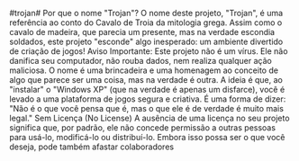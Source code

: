 #trojan#
Por que o nome "Trojan"?
O nome deste projeto, "Trojan", é uma referência ao conto do Cavalo de Troia da mitologia grega. Assim como o cavalo de madeira, que parecia um presente, mas na verdade escondia soldados, este projeto "esconde" algo inesperado: um ambiente divertido de criação de jogos!
Aviso Importante: Este projeto não é um vírus. Ele não danifica seu computador, não rouba dados, nem realiza qualquer ação maliciosa. O nome é uma brincadeira e uma homenagem ao conceito de algo que parece ser uma coisa, mas na verdade é outra.
A ideia é que, ao "instalar" o "Windows XP" (que na verdade é apenas um disfarce), você é levado a uma plataforma de jogos segura e criativa. É uma forma de dizer: "Não é o que você pensa que é, mas o que ele é de verdade é muito mais legal."
Sem Licença (No License)
A ausência de uma licença no seu projeto significa que, por padrão, ele não concede permissão a outras pessoas para usá-lo, modificá-lo ou distribuí-lo. Embora isso possa ser o que você deseja, pode também afastar colaboradores
